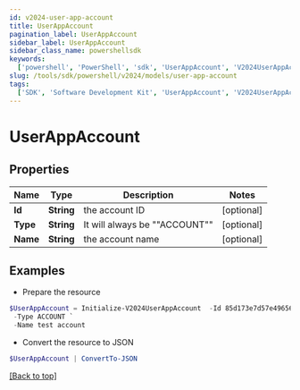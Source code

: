 ```yaml
---
id: v2024-user-app-account
title: UserAppAccount
pagination_label: UserAppAccount
sidebar_label: UserAppAccount
sidebar_class_name: powershellsdk
keywords:
  ['powershell', 'PowerShell', 'sdk', 'UserAppAccount', 'V2024UserAppAccount']
slug: /tools/sdk/powershell/v2024/models/user-app-account
tags:
  ['SDK', 'Software Development Kit', 'UserAppAccount', 'V2024UserAppAccount']
---
```


# UserAppAccount

## Properties

| Name     | Type       | Description                   | Notes      |
| -------- | ---------- | ----------------------------- | ---------- |
| **Id**   | **String** | the account ID                | [optional] |
| **Type** | **String** | It will always be ""ACCOUNT"" | [optional] |
| **Name** | **String** | the account name              | [optional] |

## Examples

- Prepare the resource

```powershell
$UserAppAccount = Initialize-V2024UserAppAccount  -Id 85d173e7d57e496569df763231d6deb6a `
 -Type ACCOUNT `
 -Name test account
```

- Convert the resource to JSON

```powershell
$UserAppAccount | ConvertTo-JSON
```

[[Back to top]](#)
